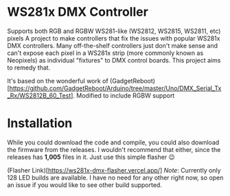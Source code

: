 # WS281x DMX Controller
Supports both RGB and RGBW WS281-like (WS2812, WS2815, WS2811, etc) pixels
A project to make controllers that fix the issues with popular WS281x DMX controllers.  Many off-the-shelf controllers just don't make sense and can't expose each pixel in a WS281x strip (more commonly known as Neopixels) as individual "fixtures" to DMX control boards.  This project aims to remedy that.

It's based on the wonderful work of (GadgetReboot)[https://github.com/GadgetReboot/Arduino/tree/master/Uno/DMX_Serial_Tx_Rx/WS2812B_60_Test].  Modified to include RGBW support

# Installation
While you could download the code and compile, you could also download the firmware from the releases.  I wouldn't recommend that either, since the releases has **1,005** files in it.  Just use this simple flasher :wink:

(Flasher Link)[https://ws281x-dmx-flasher.vercel.app/]
*Note*: Currently only 128 LED builds are available.  I have no need for any other right now, so open an issue if you would like to see other build supported.

